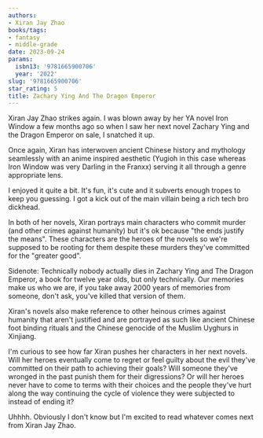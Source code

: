 ```yaml
---
authors:
- Xiran Jay Zhao
books/tags:
- fantasy
- middle-grade
date: 2023-09-24
params:
  isbn13: '9781665900706'
  year: '2022'
slug: '9781665900706'
star_rating: 5
title: Zachary Ying And The Dragon Emperor
---
```


Xiran Jay Zhao strikes again. I was blown away by her YA novel Iron Window a few months ago so when I saw her next novel Zachary Ying and the Dragon Emperor on sale, I snatched it up.

Once again, Xiran has interwoven ancient Chinese history and mythology seamlessly with an anime inspired aesthetic (Yugioh in this case whereas Iron Window was very Darling in the Franxx) serving it all through a genre appropriate lens.

<!--more-->

I enjoyed it quite a bit. It's fun, it's cute and it subverts enough tropes to keep you guessing. I got a kick out of the main villain being a rich tech bro dickhead.

In both of her novels, Xiran portrays main characters who commit murder (and other crimes against humanity) but it's ok because "the ends justify the means". These characters are the heroes of the novels so we're supposed to be rooting for them despite these murders they've committed for the "greater good".

Sidenote: Technically nobody actually dies in Zachary Ying and The Dragon Emperor, a book for twelve year olds, but only technically. Our memories make us who we are, if you take away 2000 years of memories from someone, don't ask, you've killed that version of them.

Xiran's novels also make reference to other heinous crimes against humanity that aren't justified and are portrayed as such like ancient Chinese foot binding rituals and the Chinese genocide of the Muslim Uyghurs in Xinjiang.

I'm curious to see how far Xiran pushes her characters in her next novels. Will her heroes eventually come to regret or feel guilty about the evil they've committed on their path to achieving their goals? Will someone they've wronged in the past punish them for their digressions? Or will her heroes never have to come to terms with their choices and the people they've hurt along the way continuing the cycle of violence they were subjected to instead of ending it?

Uhhhh. Obviously I don't know but I'm excited to read whatever comes next from Xiran Jay Zhao.